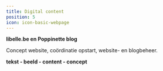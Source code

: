 ```yaml
---
title: Digital content
position: 5
icon: icon-basic-webpage
---
```


**libelle.be en Poppinette blog**

Concept website, coördinatie opstart, website- en blogbeheer.

**tekst - beeld - content - concept**